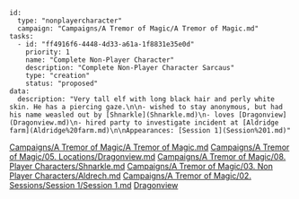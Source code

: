 
```RpgManager4
id: 
  type: "nonplayercharacter"
  campaign: "Campaigns/A Tremor of Magic/A Tremor of Magic.md"
tasks: 
  - id: "ff4916f6-4448-4d33-a61a-1f8831e35e0d"
    priority: 1
    name: "Complete Non-Player Character"
    description: "Complete Non-Player Character Sarcaus"
    type: "creation"
    status: "proposed"
data: 
  description: "Very tall elf with long black hair and perly white skin. He has a piercing gaze.\n\n- wished to stay anonymous, but had his name weasled out by [Shnarkle](Shnarkle.md)\n- loves [Dragonview](Dragonview.md)\n- hired party to investigate incident at [Aldridge farm](Aldridge%20farm.md)\n\nAppearances: [Session 1](Session%201.md)"
```

[Campaigns/A Tremor of Magic/A Tremor of Magic.md](Campaigns/A%20Tremor%20of%20Magic/A%20Tremor%20of%20Magic.md)
[Campaigns/A Tremor of Magic/05. Locations/Dragonview.md](Campaigns/A%20Tremor%20of%20Magic/05.%20Locations/Dragonview.md)
[Campaigns/A Tremor of Magic/08. Player Characters/Shnarkle.md](Campaigns/A%20Tremor%20of%20Magic/08.%20Player%20Characters/Shnarkle.md)
[Campaigns/A Tremor of Magic/03. Non Player Characters/Aldrech.md](Campaigns/A%20Tremor%20of%20Magic/03.%20Non%20Player%20Characters/Aldrech.md)
[Campaigns/A Tremor of Magic/02. Sessions/Session 1/Session 1.md](Campaigns/A%20Tremor%20of%20Magic/02.%20Sessions/Session%201/Session%201.md)
[Dragonview](Dragonview.md)